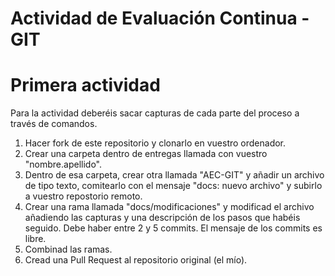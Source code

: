 # Actividad de Evaluación Continua - GIT

# Primera actividad

Para la actividad deberéis sacar capturas de cada parte del proceso a través de comandos.

  1. Hacer fork de este repositorio y clonarlo en vuestro ordenador.
  2. Crear una carpeta dentro de entregas llamada con vuestro "nombre.apellido".
  3. Dentro de esa carpeta, crear otra llamada "AEC-GIT" y añadir un archivo de tipo texto, comitearlo con el mensaje "docs: nuevo archivo" y subirlo a vuestro repostorio remoto.
  4. Crear una rama llamada "docs/modificaciones" y modificad el archivo añadiendo las capturas y una descripción de los pasos que habéis seguido. Debe haber entre 2 y 5 commits. El mensaje de los commits es libre.
  5. Combinad las ramas.
  6. Cread una Pull Request al repositorio original (el mío).
